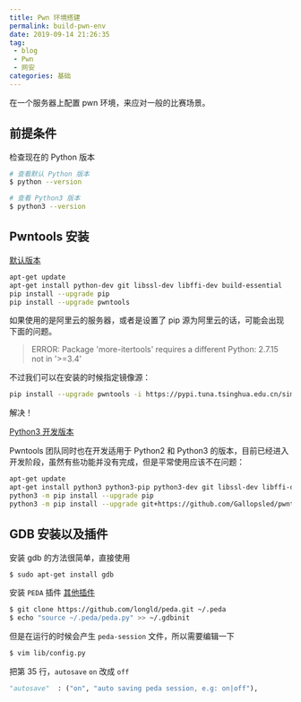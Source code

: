 ```yaml
---
title: Pwn 环境搭建
permalink: build-pwn-env
date: 2019-09-14 21:26:35
tag: 
 - blog
 - Pwn
 - 网安
categories: 基础
---
```


 在一个服务器上配置 pwn 环境，来应对一般的比赛场景。

<!-- more -->

## 前提条件

检查现在的 Python 版本

```bash
# 查看默认 Python 版本
$ python --version

# 查看 Python3 版本
$ python3 --version
```

## Pwntools 安装

[默认版本](https://github.com/Gallopsled/pwntools/)

```bash
apt-get update
apt-get install python-dev git libssl-dev libffi-dev build-essential
pip install --upgrade pip
pip install --upgrade pwntools
```

如果使用的是阿里云的服务器，或者是设置了 pip 源为阿里云的话，可能会出现下面的问题。

> ERROR: Package 'more-itertools' requires a different Python: 2.7.15 not in '>=3.4'

不过我们可以在安装的时候指定镜像源：

```bash
pip install --upgrade pwntools -i https://pypi.tuna.tsinghua.edu.cn/simple
```

解决！

[Python3 开发版本](https://github.com/Gallopsled/pwntools/tree/dev3)

Pwntools 团队同时也在开发适用于 Python2 和 Python3 的版本，目前已经进入开发阶段，虽然有些功能并没有完成，但是平常使用应该不在问题：

```bash
apt-get update
apt-get install python3 python3-pip python3-dev git libssl-dev libffi-dev build-essential
python3 -m pip install --upgrade pip
python3 -m pip install --upgrade git+https://github.com/Gallopsled/pwntools.git@dev3
```

## GDB 安装以及插件

安装 gdb 的方法很简单，直接使用

```bash
$ sudo apt-get install gdb
```

安装 `PEDA` 插件 [其他插件](https://blog.csdn.net/gatieme/article/details/63254211)

```bash
$ git clone https://github.com/longld/peda.git ~/.peda
$ echo "source ~/.peda/peda.py" >> ~/.gdbinit
```

但是在运行的时候会产生 `peda-session` 文件，所以需要编辑一下

```bash
$ vim lib/config.py
```

把第 35 行，`autosave` `on` 改成 `off`

```python
"autosave"  : ("on", "auto saving peda session, e.g: on|off"),
```